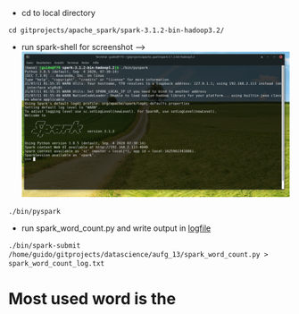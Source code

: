 * cd to local directory
```
cd gitprojects/apache_spark/spark-3.1.2-bin-hadoop3.2/
```
* run spark-shell for screenshot --> ![run pyspark](run_pyspark.png)
```
./bin/pyspark
```
* run spark_word_count.py and write output in [logfile](spark_word_count_log.txt) 
```
./bin/spark-submit /home/guido/gitprojects/datascience/aufg_13/spark_word_count.py > spark_word_count_log.txt
```
# Most used word is **the**